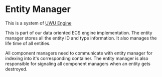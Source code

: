 # Entity Manager

This is a system of [UWU Engine](../../README.md)

This is part of our data oriented ECS engine implementation. The entity manager stores all the entity ID and type information. It also manages the life time of all entities.

All component managers need to communicate with entity manager for indexing into it's corresponding container. The entity manager is also responsible for signaling all component managers when an entity gets destroyed. 
